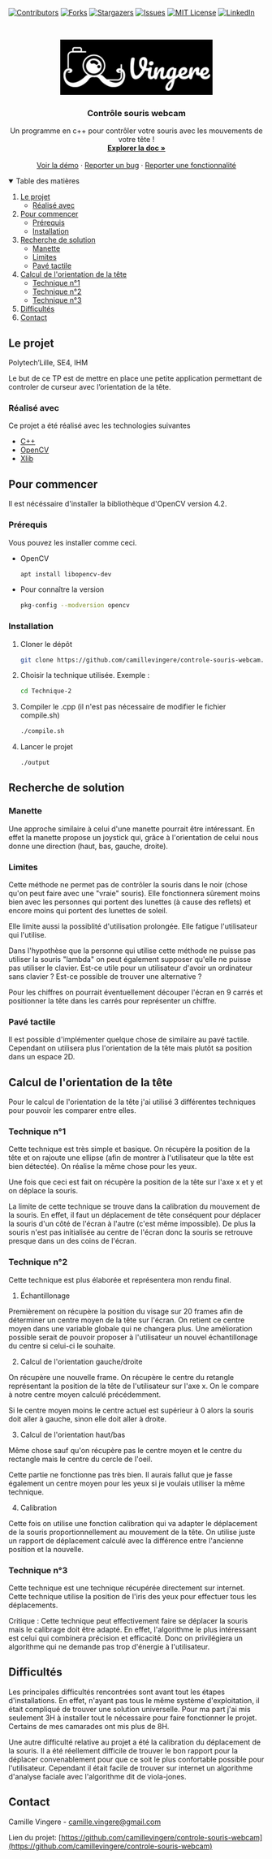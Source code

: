 <!--
*** Thanks for checking out the controle-souris-webcam. If you have a suggestion
*** that would make this better, please fork the repo and create a pull request
*** or simply open an issue with the tag "enhancement".
*** Thanks again! Now go create something AMAZING! :D
-->

<!-- PROJECT SHIELDS -->
<!--
*** I'm using markdown "reference style" links for readability.
*** Reference links are enclosed in brackets [ ] instead of parentheses ( ).
*** See the bottom of this document for the declaration of the reference variables
*** for contributors-url, forks-url, etc. This is an optional, concise syntax you may use.
*** https://www.markdownguide.org/basic-syntax/#reference-style-links
-->

[![Contributors][contributors-shield]][contributors-url]
[![Forks][forks-shield]][forks-url]
[![Stargazers][stars-shield]][stars-url]
[![Issues][issues-shield]][issues-url]
[![MIT License][license-shield]][license-url]
[![LinkedIn][linkedin-shield]][linkedin-url]

<!-- PROJECT LOGO -->
<br />
<p align="center">
  <a href="https://github.com/camille/controle-souris-webcam">
    <img src="images/logo.png" alt="Logo" width="300" height="109">
  </a>

  <h3 align="center">Contrôle souris webcam</h3>

  <p align="center">
    Un programme en c++ pour contrôler votre souris avec les mouvements de votre tête !
    <br />
    <a href="https://github.com/camillevingere/controle-souris-webcam"><strong>Explorer la doc »</strong></a>
    <br />
    <br />
    <a href="https://github.com/camillevingere/controle-souris-webcam">Voir la démo</a>
    ·
    <a href="https://github.com/camillevingere/controle-souris-webcam/issues">Reporter un bug</a>
    ·
    <a href="https://github.com/camillevingere/controle-souris-webcam/issues">Reporter une fonctionnalité</a>
  </p>
</p>

<!-- TABLE OF CONTENTS -->
<details open="open">
  <summary>Table des matières</summary>
  <ol>
    <li>
      <a href="#le-projet">Le projet</a>
      <ul>
        <li><a href="#réalisé-avec">Réalisé avec</a></li>
      </ul>
    </li>
    <li>
      <a href="#pour-commencer">Pour commencer</a>
      <ul>
        <li><a href="#prérequis">Prérequis</a></li>
        <li><a href="#installation">Installation</a></li>
      </ul>
    </li>
        <li>
      <a href="#recherche-de-solution">Recherche de solution</a>
      <ul>
        <li><a href="#manette">Manette</a></li>
        <li><a href="#limites">Limites</a></li>
        <li><a href="#pavé-tactile">Pavé tactile</a></li>
      </ul>
    </li>
            <li>
      <a href="#calcul-de-l'orientation-de-la-tête">Calcul de l'orientation de la tête</a>
      <ul>
        <li><a href="#technique-n-1">Technique n°1</a></li>
        <li><a href="#technique-n-2">Technique n°2</a></li>
        <li><a href="#technique-n-2">Technique n°3</a></li>
      </ul>
    </li>
    <li><a href="#difficultés">Difficultés</a></li>
    <li><a href="#contact">Contact</a></li>
  </ol>
</details>

<!-- ABOUT THE PROJECT -->

## Le projet

Polytech’Lille, SE4, IHM

Le but de ce TP est de mettre en place une petite application permettant de
controler de curseur avec l’orientation de la tête.

### Réalisé avec

Ce projet a été réalisé avec les technologies suivantes

- [C++](https://fr.wikipedia.org/wiki/C%2B%2B)
- [OpenCV](https://opencv.org/)
- [Xlib](https://fr.wikipedia.org/wiki/Xlib)

<!-- GETTING STARTED -->

## Pour commencer

Il est nécéssaire d'installer la bibliothèque d'OpenCV version 4.2.

### Prérequis

Vous pouvez les installer comme ceci.

- OpenCV
  ```sh
  apt install libopencv-dev
  ```
- Pour connaître la version
  ```sh
  pkg-config --modversion opencv
  ```

### Installation

1. Cloner le dépôt
   ```sh
   git clone https://github.com/camillevingere/controle-souris-webcam.git
   ```
2. Choisir la technique utilisée. Exemple :
   ```sh
   cd Technique-2
   ```
3. Compiler le .cpp (il n'est pas nécessaire de modifier le fichier compile.sh)
   ```sh
   ./compile.sh
   ```
4. Lancer le projet
   ```sh
   ./output
   ```

## Recherche de solution

### Manette

Une approche similaire à celui d'une manette pourrait être intéressant. En effet la manette propose un joystick qui, grâce à l'orientation de celui nous donne une direction (haut, bas, gauche, droite).

### Limites

Cette méthode ne permet pas de contrôler la souris dans le noir (chose qu'on peut faire avec une "vraie" souris). Elle fonctionnera sûrement moins bien avec les personnes qui portent des lunettes (à cause des reflets) et encore moins qui portent des lunettes de soleil.

Elle limite aussi la possiblité d'utilisation prolongée. Elle fatigue l'utilisateur qui l'utilise.

Dans l'hypothèse que la personne qui utilise cette méthode ne puisse pas utiliser la souris "lambda" on peut également supposer qu'elle ne puisse pas utiliser le clavier. Est-ce utile pour un utilisateur d'avoir un ordinateur sans clavier ? Est-ce possible de trouver une alternative ?

Pour les chiffres on pourrait éventuellement découper l'écran en 9 carrés et positionner la tête dans les carrés pour représenter un chiffre.

### Pavé tactile

Il est possible d'implémenter quelque chose de similaire au pavé tactile. Cependant on utilisera plus l'orientation de la tête mais plutôt sa position dans un espace 2D.

## Calcul de l'orientation de la tête

Pour le calcul de l'orientation de la tête j'ai utilisé 3 différentes techniques pour pouvoir les comparer entre elles.

### Technique n°1

Cette technique est très simple et basique. On récupère la position de la tête et on rajoute une ellipse (afin de montrer à l'utilisateur que la tête est bien détectée). On réalise la même chose pour les yeux.

Une fois que ceci est fait on récupère la position de la tête sur l'axe x et y et on déplace la souris.

La limite de cette technique se trouve dans la calibration du mouvement de la souris. En effet, il faut un déplacement de tête conséquent pour déplacer la souris d'un côté de l'écran à l'autre (c'est même impossible). De plus la souris n'est pas initialisée au centre de l'écran donc la souris se retrouve presque dans un des coins de l'écran.

### Technique n°2

Cette technique est plus élaborée et représentera mon rendu final.

1. Échantillonage

Premièrement on récupère la position du visage sur 20 frames afin de déterminer un centre moyen de la tête sur l'écran. On retient ce centre moyen dans une variable globale qui ne changera plus. Une amélioration possible serait de pouvoir proposer à l'utilisateur un nouvel échantillonage du centre si celui-ci le souhaite.

2. Calcul de l'orientation gauche/droite

On récupère une nouvelle frame. On récupère le centre du retangle représentant la position de la tête de l'utilisateur sur l'axe x. On le compare à notre centre moyen calculé précédemment.

Si le centre moyen moins le centre actuel est supérieur à 0 alors la souris doit aller à gauche, sinon elle doit aller à droite.

3. Calcul de l'orientation haut/bas

Même chose sauf qu'on récupère pas le centre moyen et le centre du rectangle mais le centre du cercle de l'oeil.

Cette partie ne fonctionne pas très bien. Il aurais fallut que je fasse également un centre moyen pour les yeux si je voulais utiliser la même technique.

4. Calibration

Cette fois on utilise une fonction calibration qui va adapter le déplacement de la souris proportionnellement au mouvement de la tête. On utilise juste un rapport de déplacement calculé avec la différence entre l'ancienne position et la nouvelle.

### Technique n°3

Cette technique est une technique récupérée directement sur internet. Cette technique utilise la position de l'iris des yeux pour effectuer tous les déplacements.

Critique : Cette technique peut effectivement faire se déplacer la souris mais le calibrage doit être adapté. En effet, l'algorithme le plus intéressant est celui qui combinera précision et efficacité. Donc on privilégiera un algorithme qui ne demande pas trop d'énergie à l'utilisateur.

## Difficultés

Les principales difficultés rencontrées sont avant tout les étapes d'installations. En effet, n'ayant pas tous le même système d'exploitation, il était compliqué de trouver une solution universelle. Pour ma part j'ai mis seulement 3H à installer tout le nécessaire pour faire fonctionner le projet. Certains de mes camarades ont mis plus de 8H.

Une autre difficulté relative au projet a été la calibration du déplacement de la souris. Il a été réellement difficile de trouver le bon rapport pour la déplacer convenablement pour que ce soit le plus confortable possible pour l'utilisateur. Cependant il était facile de trouver sur internet un algorithme d'analyse faciale avec l'algorithme dit de viola-jones.

<!-- CONTACT -->

## Contact

Camille Vingere - camille.vingere@gmail.com

Lien du projet: [https://github.com/camillevingere/controle-souris-webcam](https://github.com/camillevingere/controle-souris-webcam)

<!-- MARKDOWN LINKS & IMAGES -->
<!-- https://www.markdownguide.org/basic-syntax/#reference-style-links -->

[contributors-shield]: https://img.shields.io/github/contributors/camillevingere/controle-souris-webcam.svg?style=for-the-badge
[contributors-url]: https://github.com/camillevingere/controle-souris-webcam/graphs/contributors
[forks-shield]: https://img.shields.io/github/forks/camillevingere/controle-souris-webcam.svg?style=for-the-badge
[forks-url]: https://github.com/camillevingere/controle-souris-webcam/network/members
[stars-shield]: https://img.shields.io/github/stars/camillevingere/controle-souris-webcam.svg?style=for-the-badge
[stars-url]: https://github.com/camillevingere/controle-souris-webcam/stargazers
[issues-shield]: https://img.shields.io/github/issues/camillevingere/controle-souris-webcam.svg?style=for-the-badge
[issues-url]: https://github.com/camillevingere/controle-souris-webcam/issues
[license-shield]: https://img.shields.io/github/license/camillevingere/controle-souris-webcam.svg?style=for-the-badge
[license-url]: https://github.com/camillevingere/controle-souris-webcam/blob/master/LICENSE.txt
[linkedin-shield]: https://img.shields.io/badge/-LinkedIn-black.svg?style=for-the-badge&logo=linkedin&colorB=555
[linkedin-url]: https://www.linkedin.com/in/camille-vingere/
[product-screenshot]: images/screenshot.png
